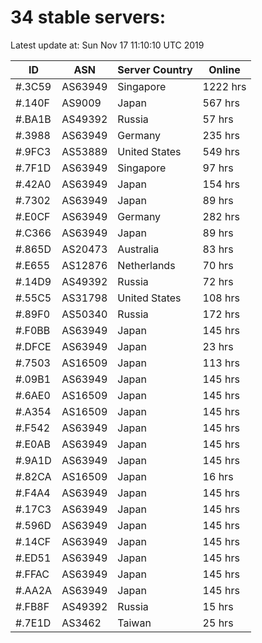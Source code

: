 # 34 stable servers:

Latest update at: Sun Nov 17 11:10:10 UTC 2019

| ID | ASN | Server Country | Online |
| -- | --- | -------------- | ------ |
| #.3C59 | AS63949 | Singapore | 1222 hrs |
| #.140F | AS9009 | Japan | 567 hrs |
| #.BA1B | AS49392 | Russia | 57 hrs |
| #.3988 | AS63949 | Germany | 235 hrs |
| #.9FC3 | AS53889 | United States | 549 hrs |
| #.7F1D | AS63949 | Singapore | 97 hrs |
| #.42A0 | AS63949 | Japan | 154 hrs |
| #.7302 | AS63949 | Japan | 89 hrs |
| #.E0CF | AS63949 | Germany | 282 hrs |
| #.C366 | AS63949 | Japan | 89 hrs |
| #.865D | AS20473 | Australia | 83 hrs |
| #.E655 | AS12876 | Netherlands | 70 hrs |
| #.14D9 | AS49392 | Russia | 72 hrs |
| #.55C5 | AS31798 | United States | 108 hrs |
| #.89F0 | AS50340 | Russia | 172 hrs |
| #.F0BB | AS63949 | Japan | 145 hrs |
| #.DFCE | AS63949 | Japan | 23 hrs |
| #.7503 | AS16509 | Japan | 113 hrs |
| #.09B1 | AS63949 | Japan | 145 hrs |
| #.6AE0 | AS16509 | Japan | 145 hrs |
| #.A354 | AS16509 | Japan | 145 hrs |
| #.F542 | AS63949 | Japan | 145 hrs |
| #.E0AB | AS63949 | Japan | 145 hrs |
| #.9A1D | AS63949 | Japan | 145 hrs |
| #.82CA | AS16509 | Japan | 16 hrs |
| #.F4A4 | AS63949 | Japan | 145 hrs |
| #.17C3 | AS63949 | Japan | 145 hrs |
| #.596D | AS63949 | Japan | 145 hrs |
| #.14CF | AS63949 | Japan | 145 hrs |
| #.ED51 | AS63949 | Japan | 145 hrs |
| #.FFAC | AS63949 | Japan | 145 hrs |
| #.AA2A | AS63949 | Japan | 145 hrs |
| #.FB8F | AS49392 | Russia | 15 hrs |
| #.7E1D | AS3462 | Taiwan | 25 hrs |

